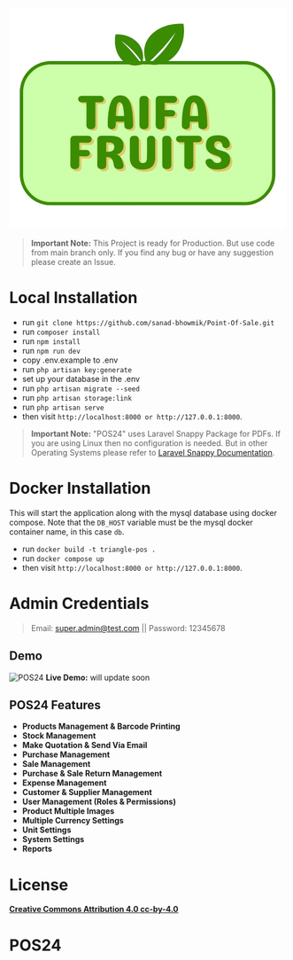 <picture>
    <source srcset="public/images/logo.png"  
            media="(prefers-color-scheme: dark)">
    <img src="public/images/logo.png" alt="App Logo">
</picture>

> **Important Note:** This Project is ready for Production. But use code from main branch only. If you find any bug or have any suggestion please create an Issue.

# Local Installation

- run `` git clone https://github.com/sanad-bhowmik/Point-Of-Sale.git ``
- run ``composer install `` 
- run `` npm install ``
- run ``npm run dev``
- copy .env.example to .env
- run `` php artisan key:generate ``
- set up your database in the .env
- run `` php artisan migrate --seed ``
- run `` php artisan storage:link ``
- run `` php artisan serve ``
- then visit `` http://localhost:8000 or http://127.0.0.1:8000 ``.

> **Important Note:** "POS24" uses Laravel Snappy Package for PDFs. If you are using Linux then no configuration is needed. But in other Operating Systems please refer to [Laravel Snappy Documentation](https://github.com/barryvdh/laravel-snappy).

# Docker Installation

This will start the application along with the mysql database using docker compose. Note that the `DB_HOST` variable must be the mysql docker container name, in this case `db`.

- run `` docker build -t triangle-pos . `` 
- run `` docker compose up ``
- then visit `` http://localhost:8000 or http://127.0.0.1:8000 ``.

# Admin Credentials
> Email: super.admin@test.com || Password: 12345678

## Demo
![POS24](public/images/screenshot.jpg)
**Live Demo:** will update soon

## POS24 Features

- **Products Management & Barcode Printing**
- **Stock Management**
- **Make Quotation & Send Via Email**
- **Purchase Management**
- **Sale Management**
- **Purchase & Sale Return Management**
- **Expense Management**
- **Customer & Supplier Management**
- **User Management (Roles & Permissions)**
- **Product Multiple Images**
- **Multiple Currency Settings**
- **Unit Settings**
- **System Settings**
- **Reports**

# License
**[Creative Commons Attribution 4.0	cc-by-4.0](https://creativecommons.org/licenses/by/4.0/)**
# POS24
